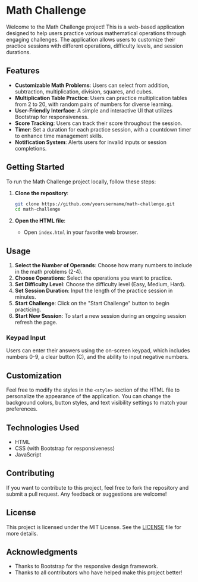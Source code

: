 # Math Challenge

Welcome to the Math Challenge project! This is a web-based application designed to help users practice various mathematical operations through engaging challenges. The application allows users to customize their practice sessions with different operations, difficulty levels, and session durations.

## Features

- **Customizable Math Problems**: Users can select from addition, subtraction, multiplication, division, squares, and cubes.
- **Multiplication Table Practice**: Users can practice multiplication tables from 2 to 20, with random pairs of numbers for diverse learning.
- **User-Friendly Interface**: A simple and interactive UI that utilizes Bootstrap for responsiveness.
- **Score Tracking**: Users can track their score throughout the session.
- **Timer**: Set a duration for each practice session, with a countdown timer to enhance time management skills.
- **Notification System**: Alerts users for invalid inputs or session completions.

## Getting Started

To run the Math Challenge project locally, follow these steps:

1. **Clone the repository**:
   ```bash
   git clone https://github.com/yourusername/math-challenge.git
   cd math-challenge
   ```

2. **Open the HTML file**:
   - Open `index.html` in your favorite web browser.

## Usage

1. **Select the Number of Operands**: Choose how many numbers to include in the math problems (2-4).
2. **Choose Operations**: Select the operations you want to practice.
3. **Set Difficulty Level**: Choose the difficulty level (Easy, Medium, Hard).
4. **Set Session Duration**: Input the length of the practice session in minutes.
5. **Start Challenge**: Click on the "Start Challenge" button to begin practicing.
6. **Start New Session**: To start a new session during an ongoing session refresh the page.

### Keypad Input
Users can enter their answers using the on-screen keypad, which includes numbers 0-9, a clear button (C), and the ability to input negative numbers.

## Customization

Feel free to modify the styles in the `<style>` section of the HTML file to personalize the appearance of the application. You can change the background colors, button styles, and text visibility settings to match your preferences.

## Technologies Used

- HTML
- CSS (with Bootstrap for responsiveness)
- JavaScript

## Contributing

If you want to contribute to this project, feel free to fork the repository and submit a pull request. Any feedback or suggestions are welcome!

## License

This project is licensed under the MIT License. See the [LICENSE](LICENSE) file for more details.

## Acknowledgments

- Thanks to Bootstrap for the responsive design framework.
- Thanks to all contributors who have helped make this project better!
